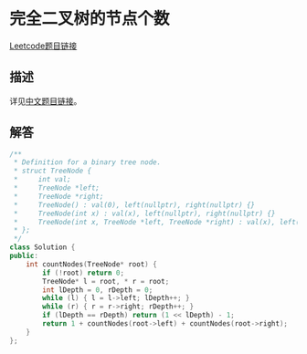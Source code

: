# 完全二叉树的节点个数

[Leetcode题目链接](https://leetcode.com/problems/count-complete-tree-nodes/description/)

## 描述

详见[中文题目链接](https://leetcode.cn/problems/count-complete-tree-nodes/)。

## 解答

```C++
/**
 * Definition for a binary tree node.
 * struct TreeNode {
 *     int val;
 *     TreeNode *left;
 *     TreeNode *right;
 *     TreeNode() : val(0), left(nullptr), right(nullptr) {}
 *     TreeNode(int x) : val(x), left(nullptr), right(nullptr) {}
 *     TreeNode(int x, TreeNode *left, TreeNode *right) : val(x), left(left), right(right) {}
 * };
 */
class Solution {
public:
    int countNodes(TreeNode* root) {
        if (!root) return 0;
        TreeNode* l = root, * r = root;
        int lDepth = 0, rDepth = 0;
        while (l) { l = l->left; lDepth++; }
        while (r) { r = r->right; rDepth++; }
        if (lDepth == rDepth) return (1 << lDepth) - 1;
        return 1 + countNodes(root->left) + countNodes(root->right);
    }
};
```
